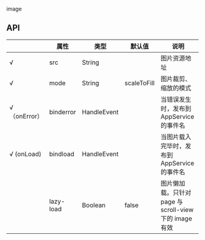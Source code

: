 image

## API

|              | 属性      | 类型        | 默认值      | 说明                                                   |
| ------------ | --------- | ----------- | ----------- | ------------------------------------------------------ |
| √            | src       | String      |             | 图片资源地址                                           |
| √            | mode      | String      | scaleToFill | 图片裁剪、缩放的模式                                   |
| √（onError） | binderror | HandleEvent |             | 当错误发生时，发布到 AppService 的事件名               |
| √ (onLoad)   | bindload  | HandleEvent |             | 当图片载入完毕时，发布到 AppService 的事件名           |
|              | lazy-load | Boolean     | false       | 图片懒加载。只针对 page 与 scroll-view 下的 image 有效 |
